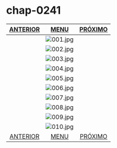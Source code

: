 # chap-0241
|[ANTERIOR](/chap-0240/readme.md)|[MENU](/readme.md)|[PRÓXIMO](/chap-0242/readme.md)|
 |:--:|:--:|:--:|
||![001.jpg](001.jpg)||
||![002.jpg](002.jpg)||
||![003.jpg](003.jpg)||
||![004.jpg](004.jpg)||
||![005.jpg](005.jpg)||
||![006.jpg](006.jpg)||
||![007.jpg](007.jpg)||
||![008.jpg](008.jpg)||
||![009.jpg](009.jpg)||
||![010.jpg](010.jpg)||
|[ANTERIOR](/chap-0240/readme.md)|[MENU](/readme.md)|[PRÓXIMO](/chap-0242/readme.md)|
